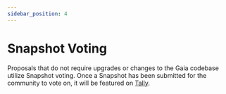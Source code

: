 ```yaml
---
sidebar_position: 4
---
```


# Snapshot Voting

Proposals that do not require upgrades or changes to the Gaia codebase utilize Snapshot voting. Once a Snapshot has been submitted for the community to vote on, it will be featured on [Tally](https://www.tally.xyz/gov/gaianet).
